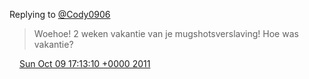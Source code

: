 Replying to [@Cody0906](https://twitter.com/@Cody0906/status/122958983660179456)

> Woehoe\! 2 weken vakantie van je mugshotsverslaving\! Hoe was vakantie?

<img src="../../media/tweet.ico" width="12" /> [Sun Oct 09 17:13:10 +0000 2011](https://twitter.com/DromerDenker/status/123083596859850752)